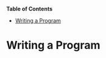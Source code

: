 <!-- START doctoc generated TOC please keep comment here to allow auto update -->
<!-- DON'T EDIT THIS SECTION, INSTEAD RE-RUN doctoc TO UPDATE -->
**Table of Contents**

- [Writing a Program](#writing-a-program)

<!-- END doctoc generated TOC please keep comment here to allow auto update -->

# Writing a Program

